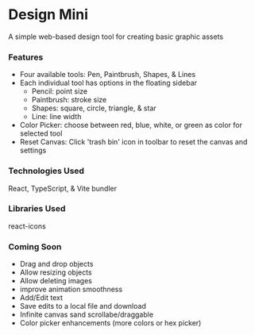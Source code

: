 # Design Mini
A simple web-based design tool for creating basic graphic assets

### Features
- Four available tools: Pen, Paintbrush, Shapes, & Lines
- Each individual tool has options in the floating sidebar
  - Pencil: point size
  - Paintbrush: stroke size
  - Shapes: square, circle, triangle, & star
  - Line: line width 
- Color Picker: choose between red, blue, white, or green as color for selected tool
- Reset Canvas: Click 'trash bin' icon in toolbar to reset the canvas and settings

### Technologies Used
React, TypeScript, & Vite bundler

### Libraries Used
react-icons

### Coming Soon
- Drag and drop objects
- Allow resizing objects
- Allow deleting images
- improve animation smoothness
- Add/Edit text
- Save edits to a local file and download
- Infinite canvas sand scrollabe/draggable
- Color picker enhancements (more colors or hex picker)
